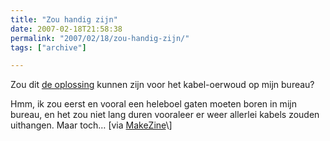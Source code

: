 ```yaml
---
title: "Zou handig zijn"
date: 2007-02-18T21:58:38
permalink: "2007/02/18/zou-handig-zijn/"
tags: ["archive"]

---
```

Zou dit [de oplossing](http://67.18.248.210/van/ "http://67.18.248.210/van/") kunnen zijn voor het kabel-oerwoud op mijn bureau?

Hmm, ik zou eerst en vooral een heleboel gaten moeten boren in mijn bureau, en het zou niet lang duren vooraleer er weer allerlei kabels zouden uithangen. Maar toch… \[via [MakeZine](http://www.makezine.com/blog/archive/2007/02/declutter_your.html?CMP=OTC-0D6B48984890 "http://www.makezine.com/blog/archive/2007/02/declutter_your.html?CMP=OTC-0D6B48984890")\]
